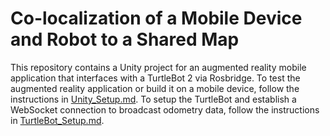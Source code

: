 # Co-localization of a Mobile Device and Robot to a Shared Map

This repository contains a Unity project for an augmented reality mobile application that
interfaces with a TurtleBot 2 via Rosbridge. To test the augmented reality application or
build it on a mobile device, follow the instructions in [Unity_Setup.md](Unity_Setup.md). To setup the 
TurtleBot and establish a WebSocket connection to broadcast odometry data, follow the
instructions in [TurtleBot_Setup.md](TurtleBot_Setup.md).
